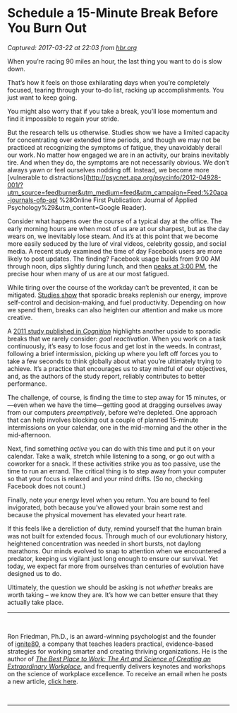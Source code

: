 # Schedule a 15-Minute Break Before You Burn Out

_Captured: 2017-03-22 at 22:03 from [hbr.org](https://hbr.org/2014/08/schedule-a-15-minute-break-before-you-burn-out?utm_content=buffer12123&utm_medium=social&utm_source=twitter.com&utm_campaign=buffer)_

When you’re racing 90 miles an hour, the last thing you want to do is slow down.

That’s how it feels on those exhilarating days when you’re completely focused, tearing through your to-do list, racking up accomplishments. You just want to keep going.

You might also worry that if you take a break, you’ll lose momentum and find it impossible to regain your stride.

But the research tells us otherwise. Studies show we have a limited capacity for concentrating over extended time periods, and though we may not be practiced at recognizing the symptoms of fatigue, they unavoidably derail our work. No matter how engaged we are in an activity, our brains inevitably tire. And when they do, the symptoms are not necessarily obvious. We don’t always yawn or feel ourselves nodding off. Instead, we become more [vulnerable to distractions](http://psycnet.apa.org/psycinfo/2012-04928-001/?utm_source=feedburner&utm_medium=feed&utm_campaign=Feed:%20apa-journals-ofp-apl %28Online First Publication: Journal of Applied Psychology%29&utm_content=Google Reader).

Consider what happens over the course of a typical day at the office. The early morning hours are when most of us are at our sharpest, but as the day wears on, we inevitably lose steam. And it’s at this point that we become more easily seduced by the lure of viral videos, celebrity gossip, and social media. A recent study examined the time of day Facebook users are more likely to post updates. The finding? Facebook usage builds from 9:00 AM through noon, dips slightly during lunch, and then [peaks at 3:00 PM](http://mashable.com/2010/10/28/facebook-activity-study/), the precise hour when many of us are at our most fatigued.

While tiring over the course of the workday can’t be prevented, it can be mitigated. [Studies show](http://www.scientificamerican.com/article/mental-downtime/) that sporadic breaks replenish our energy, improve self-control and decision-making, and fuel productivity. Depending on how we spend them, breaks can also heighten our attention and make us more creative.

A [2011 study published in _Cognition_](http://news.illinois.edu/WebsandThumbs/Lleras,Alejandro/Lleras_sdarticle-17.pdf) highlights another upside to sporadic breaks that we rarely consider: _goal reactivation_. When you work on a task continuously, it’s easy to lose focus and get lost in the weeds. In contrast, following a brief intermission, picking up where you left off forces you to take a few seconds to think globally about what you’re ultimately trying to achieve. It’s a practice that encourages us to stay mindful of our objectives, and, as the authors of the study report, reliably contributes to better performance.

The challenge, of course, is finding the time to step away for 15 minutes, or—even when we have the time—getting good at dragging ourselves away from our computers _preemptively_, before we’re depleted. One approach that can help involves blocking out a couple of planned 15-minute intermissions on your calendar, one in the mid-morning and the other in the mid-afternoon.

Next, find something _active_ you can do with this time and put it on your calendar. Take a walk, stretch while listening to a song, or go out with a coworker for a snack. If these activities strike you as too passive, use the time to run an errand. The critical thing is to step away from your computer so that your focus is relaxed and your mind drifts. (So no, checking Facebook does not count.)

Finally, note your energy level when you return. You are bound to feel invigorated, both because you’ve allowed your brain some rest and because the physical movement has elevated your heart rate.

If this feels like a dereliction of duty, remind yourself that the human brain was not built for extended focus. Through much of our evolutionary history, heightened concentration was needed in short bursts, not daylong marathons. Our minds evolved to snap to attention when we encountered a predator, keeping us vigilant just long enough to ensure our survival. Yet today, we expect far more from ourselves than centuries of evolution have designed us to do.

Ultimately, the question we should be asking is not _whether_ breaks are worth taking – we know they are. It’s how we can better ensure that they actually take place.

* * *

 

Ron Friedman, Ph.D., is an award-winning psychologist and the founder of [ignite80](http://www.ignite80.com/), a company that teaches leaders practical, evidence-based strategies for working smarter and creating thriving organizations. He is the author of _[The Best Place to Work: The Art and Science of Creating an Extraordinary Workplace](http://amzn.to/2buuNES)_, and frequently delivers keynotes and workshops on the science of workplace excellence. To receive an email when he posts a new article, [click here](http://www.ignite80.com/opt-in/).

 

* * *

